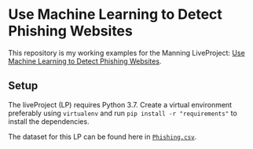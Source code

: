 # Use Machine Learning to Detect Phishing Websites

This repository is my working examples for the Manning LiveProject: [Use Machine Learning to Detect Phishing Websites](https://liveproject.manning.com/project/101/21/use-machine-learning-to-detect-phishing-websites).

## Setup

The liveProject (LP) requires Python 3.7. Create a virtual environment preferably using `virtualenv` and run `pip install -r "requirements"` to install the dependencies. 

The dataset for this LP can be found here in [`Phishing.csv`](https://github.com/sayakpaul/Manning-Phishing-Websites-Detection/blob/master/Phishing.csv). 

